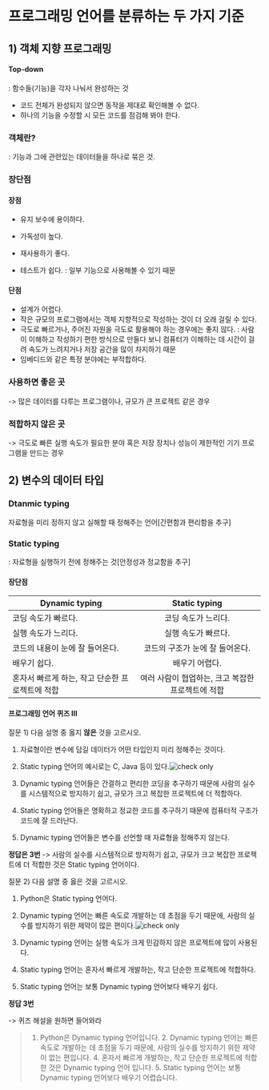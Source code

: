 # 프로그래밍 언어를 분류하는 두 가지 기준

## 1) 객체 지향 프로그래밍

  #### Top-down

: 함수들(기능)을 각자 나눠서 완성하는 것

* 코드 전체가 완성되지 않으면 동작을 제대로 확인해볼 수 없다.
* 하나의 기능을 수정할 시 모든 코드를 점검해 봐야 한다.

### 객체란?

: 기능과 그에 관련있는 데이터들을 하나로 묶은 것.

### 장단점

#### 장점

- 유지 보수에 용이하다.

- 가독성이 높다.
- 재사용하기 좋다. 

- 테스트가 쉽다. : 일부 기능으로 사용해볼 수 있기 때문

#### 단점

- 설계가 어렵다.
- 작은 규모의 프로그램에서는 객체 지향적으로 작성하는 것이 더 오래 걸릴 수 있다. 
- 극도로 빠르거나, 주어진 자원을 극도로 활용해야 하는 경우에는 좋지 않다. : 사람이 이해하고 작성하기 편한 방식으로 만들다 보니 컴퓨터가 이해하는 데 시간이 걸려 속도가 느려지거나 저장 공간을 많이 차지하기 때문
- 임베디드와 같은 특정 분야에는 부적합하다.

### 사용하면 좋은 곳

-> 많은 데이터를 다루는 프로그램이나, 규모가 큰 프로젝트 같은 경우

### 적합하지 않은 곳

-> 극도로 빠른 실행 속도가 필요한 분야 혹은 저장 장치나 성능이 제한적인 기기 프로그램을 만드는 경우 



## 2) 변수의 데이터 타입

### Dtanmic typing

자료형을 미리 정하지 않고 실해할 때 정해주는 언어[간편함과 편리함을 추구]

### Static typing

: 자료형을 실행하기 전에 정해주는 것[안정성과 정교함을 추구]

#### 장단점

| Dynamic typing                                  |                   Static typing                   |
| ----------------------------------------------- | :-----------------------------------------------: |
| 코딩 속도가 빠르다.                             |                코딩 속도가 느리다.                |
| 실행 속도가 느리다.                             |                실행 속도가 빠르다.                |
| 코드의 내용이 눈에 잘 들어온다.                 |          코드의 구조가 눈에 잘 들어온다.          |
| 배우기 쉽다.                                    |                  배우기 어렵다.                   |
| 혼자서 빠르게 하는, 작고 단순한 프로젝트에 적합 | 여러 사람이 협업하는, 크고 복잡한 프로젝트에 적합 |



#### 프로그래밍 언어 퀴즈 III

질문 1) 다음 설명 중 옳지 **않은** 것을 고르시오.

1. 자료형이란 변수에 담길 데이터가 어떤 타입인지 미리 정해주는 것이다.

2. Static typing 언어의 예시로는 C, Java 등이 있다.![check only](https://www.codeit.kr/static/images/icons/check-only.svg)

3. Dynamic typing 언어들은 간결하고 편리한 코딩을 추구하기 때문에 사람의 실수를 시스템적으로 방지하기 쉽고, 규모가 크고 복잡한 프로젝트에 더 적합하다.

4. Static typing 언어들은 명확하고 정교한 코드를 추구하기 때문에 컴퓨터적 구조가 코드에 잘 드러난다.

5. Dynamic typing 언어들은 변수를 선언할 때 자료형을 정해주지 않는다.

**정답은 3번** -> 사람의 실수를 시스템적으로 방지하기 쉽고, 규모가 크고 복잡한 프로젝트에 더 적합한 것은 Static typing 언어이다.

질문 2) 다음 설명 중 옳은 것을 고르시오.

1. Python은 Static typing 언어다.

2. Dynamic typing 언어는 빠른 속도로 개발하는 데 초점을 두기 때문에, 사람의 실수를 방지하기 위한 제약이 많은 편이다.![check only](https://www.codeit.kr/static/images/icons/check-only.svg)

3. Dynamic typing 언어는 실행 속도가 크게 민감하지 않은 프로젝트에 많이 사용된다.

4. Static typing 언어는 혼자서 빠르게 개발하는, 작고 단순한 프로젝트에 적합하다.

5. Static typing 언어는 보통 Dynamic typing 언어보다 배우기 쉽다.

**정답 3번** 

-> 퀴즈 해설을 원하면 들어와라

> 1. Python은 Dynamic typing 언어입니다.   2. Dynamic typing 언어는 빠른 속도로 개발하는 데 초점을 두기 때문에, 사람의 실수를 방지하기 위한 제약이 없는 편입니다.   4. 혼자서 빠르게 개발하는, 작고 단순한 프로젝트에 적합한 것은 Dynamic typing 언어 입니다.   5. Static typing 언어는 보통 Dynamic typing 언어보다 배우기 어렵습니다.